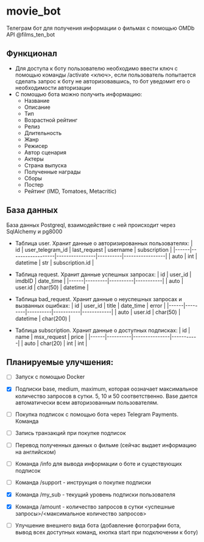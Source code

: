 # movie_bot
Телеграм бот для получения информации о фильмах с помощью OMDb API @films_ten_bot
## Функционал
* Для доступа к боту пользователю необходимо ввести ключ с помощью команды /activate <ключ>, если пользователь попытается сделать запрос к боту не авторизовавшись, то бот уведомит его о необходимости авторизации
* С помощью бота можно получить информацию:
    - Название
    - Описание
    - Тип
    - Возрастной рейтинг
    - Релиз
    - Длительность
    - Жанр
    - Режисер
    - Автор сценария
    - Актеры
    - Страна выпуска
    - Полученные награды
    - Сборы
    - Постер
    - Рейтинг (IMD, Tomatoes, Metacritic)
## **База данных**
База данных Postgreql, взаимодействие с ней происходит через SqlAlchemy и pg8000
* Таблица user. Хранит данные о авторизированных пользователях:
  |  id  | user_telegram_id |  last_request  | username |   subscription  |
  |------|------------------|----------------|----------|-----------------|
  | auto |        int       |     datetime   |    str   | subscription.id |
      
* Таблица request. Хранит данные успешных запросах:
  |  id  | user_id |  imdbID  | date_time |
  |------|---------|----------|-----------|
  | auto | user.id | char(50) |  datetime |
    
* Таблица bad_request. Хранит данные о неуспешных запросах и вызванных ошибках:
  |  id  | user_id |   title  | date_time |    error   |
  |------|---------|----------|-----------|------------|
  | auto | user.id | char(50) |  datetime |  char(200) |

* Таблица subscription. Хранит данные о доступных подписках:
  |  id  |   name   |  msx_request  |   price   |
  |------|----------|---------------|-----------|
  | auto | char(20) |      int      |    int    |
  
## **Планируемые улучшения:**
- [ ] Запуск с помощью Docker
- [x] Подписки base, medium, maximum, которая оозначает максимальное количество запросов в сутки. 5, 10 и 50 соответственно. Base дается автоматически всем авторизованным пользователям.
- [ ] Покупка подписок с помощью бота через Telegram Payments. Команда 
- [ ] Запись транзакций при покупке подписок
- [ ] Перевод полученных данных о фильме (сейчас выдает информацию на английском)
- [ ] Команда /info для вывода информации о боте и существующих подписок
- [ ] Команда /support - инструкция о покупке подписки
- [x] Команда /my_sub - текущий уровень подписки пользователя
- [x] Команда /amount - количество запросов в сутки <успешные запросы>/<максимальное количество запросов>
- [ ] Улучшение внешнего вида бота (добавление фотографии бота, вывод всех доступных команд, кнопка start при подключении к боту)

